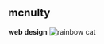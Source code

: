 ## mcnulty
**web design**
![rainbow cat](https://c8.alamy.com/comp/F6YP40/cartoon-emoji-emoticon-cowboy-smiley-face-character-F6YP40.jpg](https://media.tenor.com/1Qah7X4zx3oAAAAi/neon-cat-rainbow.gif)https://media.tenor.com/1Qah7X4zx3oAAAAi/neon-cat-rainbow.gif](https://encrypted-tbn0.gstatic.com/images?q=tbn:ANd9GcTq1EiSGJifLHZEtNH-n1XkTSkBDZiqcxIbrGADcEzzEbt5ilhBLkOsIPRijt7fEqF_Nwk&usqp=CAU)https://encrypted-tbn0.gstatic.com/images?q=tbn:ANd9GcTq1EiSGJifLHZEtNH-n1XkTSkBDZiqcxIbrGADcEzzEbt5ilhBLkOsIPRijt7fEqF_Nwk&usqp=CAU)
